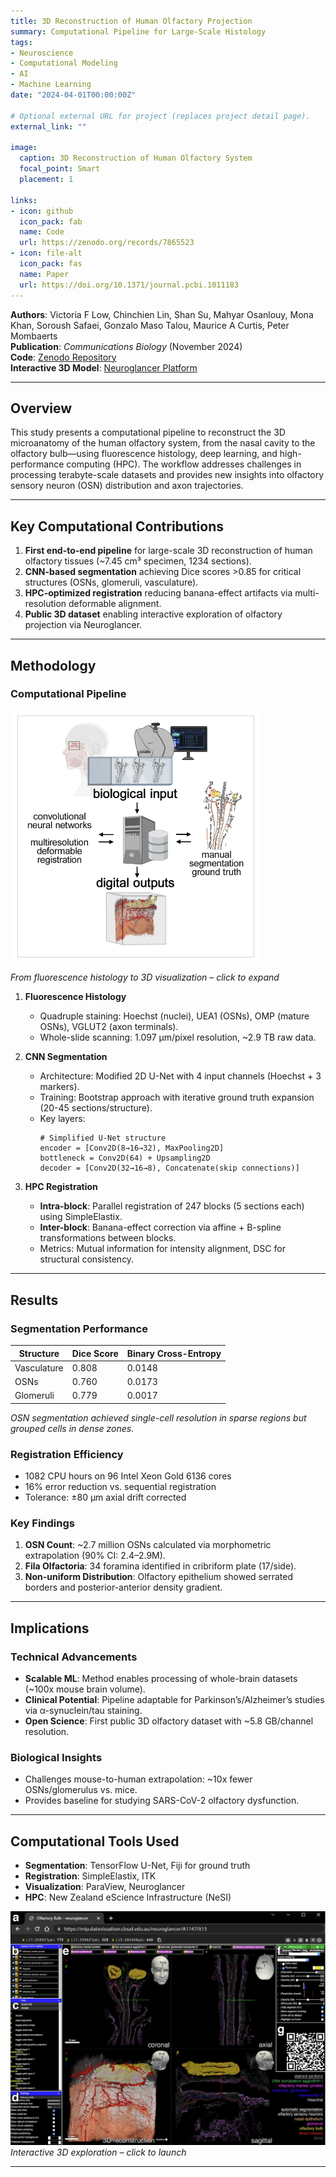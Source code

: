 ```yaml
---
title: 3D Reconstruction of Human Olfactory Projection 
summary: Computational Pipeline for Large-Scale Histology
tags:
- Neuroscience
- Computational Modeling
- AI
- Machine Learning
date: "2024-04-01T00:00:00Z"

# Optional external URL for project (replaces project detail page).
external_link: ""

image:
  caption: 3D Reconstruction of Human Olfactory System
  focal_point: Smart
  placement: 1

links:
- icon: github
  icon_pack: fab
  name: Code
  url: https://zenodo.org/records/7865523
- icon: file-alt
  icon_pack: fas
  name: Paper
  url: https://doi.org/10.1371/journal.pcbi.1011183
---
```

**Authors**: Victoria F Low, Chinchien Lin, Shan Su, Mahyar Osanlouy, Mona Khan, Soroush Safaei, Gonzalo Maso Talou, Maurice A Curtis, Peter Mombaerts    
**Publication**: *Communications Biology* (November 2024)  
**Code**: [Zenodo Repository](https://zenodo.org/records/7865523)  
**Interactive 3D Model**: [Neuroglancer Platform](https://mip.datavisualiser.cloud.edu.au/neuroglancer/A1147/it13)  

---

## Overview  
This study presents a computational pipeline to reconstruct the 3D microanatomy of the human olfactory system, from the
nasal cavity to the olfactory bulb—using fluorescence histology, deep learning, and high-performance computing (HPC).
The workflow addresses challenges in processing terabyte-scale datasets and provides new insights into olfactory sensory 
neuron (OSN) distribution and axon trajectories.

---

## Key Computational Contributions  
1. **First end-to-end pipeline** for large-scale 3D reconstruction of human olfactory tissues (~7.45 cm³ specimen, 1234 
sections).  
2. **CNN-based segmentation** achieving Dice scores >0.85 for critical structures (OSNs, glomeruli, vasculature).  
3. **HPC-optimized registration** reducing banana-effect artifacts via multi-resolution deformable alignment.  
4. **Public 3D dataset** enabling interactive exploration of olfactory projection via Neuroglancer.

---

## Methodology  

### Computational Pipeline  
<img src="2025-04-13_22-28.png" alt="Receptive fields" width="400">

*From fluorescence histology to 3D visualization – click to expand*

1. **Fluorescence Histology**  
   - Quadruple staining: Hoechst (nuclei), UEA1 (OSNs), OMP (mature OSNs), VGLUT2 (axon terminals).  
   - Whole-slide scanning: 1.097 µm/pixel resolution, ~2.9 TB raw data.

2. **CNN Segmentation**  
   - Architecture: Modified 2D U-Net with 4 input channels (Hoechst + 3 markers).  
   - Training: Bootstrap approach with iterative ground truth expansion (20-45 sections/structure).  
   - Key layers:  
     ```
     # Simplified U-Net structure
     encoder = [Conv2D(8→16→32), MaxPooling2D]
     bottleneck = Conv2D(64) + Upsampling2D
     decoder = [Conv2D(32→16→8), Concatenate(skip connections)]
     ```

3. **HPC Registration**  
   - **Intra-block**: Parallel registration of 247 blocks (5 sections each) using SimpleElastix.  
   - **Inter-block**: Banana-effect correction via affine + B-spline transformations between blocks.  
   - Metrics: Mutual information for intensity alignment, DSC for structural consistency.

---

## Results  

### Segmentation Performance  
| Structure      | Dice Score | Binary Cross-Entropy |  
|----------------|------------|----------------------|  
| Vasculature    | 0.808      | 0.0148               |  
| OSNs           | 0.760      | 0.0173               |  
| Glomeruli      | 0.779      | 0.0017               |  

*OSN segmentation achieved single-cell resolution in sparse regions but grouped cells in dense zones.*

### Registration Efficiency  
- 1082 CPU hours on 96 Intel Xeon Gold 6136 cores  
- 16% error reduction vs. sequential registration  
- Tolerance: ±80 µm axial drift corrected

### Key Findings  
1. **OSN Count**: ~2.7 million OSNs calculated via morphometric extrapolation (90% CI: 2.4–2.9M).  
2. **Fila Olfactoria**: 34 foramina identified in cribriform plate (17/side).  
3. **Non-uniform Distribution**: Olfactory epithelium showed serrated borders and posterior-anterior density gradient.

---

## Implications  

### Technical Advancements  
- **Scalable ML**: Method enables processing of whole-brain datasets (~100x mouse brain volume).  
- **Clinical Potential**: Pipeline adaptable for Parkinson’s/Alzheimer’s studies via α-synuclein/tau staining.  
- **Open Science**: First public 3D olfactory dataset with ~5.8 GB/channel resolution.

### Biological Insights  
- Challenges mouse-to-human extrapolation: ~10x fewer OSNs/glomerulus vs. mice.  
- Provides baseline for studying SARS-CoV-2 olfactory dysfunction.

---

## Computational Tools Used  
- **Segmentation**: TensorFlow U-Net, Fiji for ground truth  
- **Registration**: SimpleElastix, ITK  
- **Visualization**: ParaView, Neuroglancer  
- **HPC**: New Zealand eScience Infrastructure (NeSI)  

![Neuroglancer screenshot placeholder](2025-04-13_22-30.png)  
*Interactive 3D exploration – click to launch*

---
